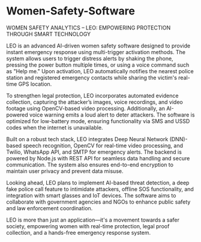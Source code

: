 # Women-Safety-Software
WOMEN SAFETY ANALYTICS – LEO: EMPOWERING PROTECTION THROUGH SMART TECHNOLOGY

LEO is an advanced AI-driven women safety software designed to provide instant emergency response using multi-trigger activation methods. The system allows users to trigger distress alerts by shaking the phone, pressing the power button multiple times, or using a voice command such as "Help me." Upon activation, LEO automatically notifies the nearest police station and registered emergency contacts while sharing the victim's real-time GPS location.

To strengthen legal protection, LEO incorporates automated evidence collection, capturing the attacker’s images, voice recordings, and video footage using OpenCV-based video processing. Additionally, an AI-powered voice warning emits a loud alert to deter attackers. The software is optimized for low-battery mode, ensuring functionality via SMS and USSD codes when the internet is unavailable.

Built on a robust tech stack, LEO integrates Deep Neural Network (DNN)-based speech recognition, OpenCV for real-time video processing, and Twilio, WhatsApp API, and SMTP for emergency alerts. The backend is powered by Node.js with REST API for seamless data handling and secure communication. The system also ensures end-to-end encryption to maintain user privacy and prevent data misuse.

Looking ahead, LEO plans to implement AI-based threat detection, a deep fake police call feature to intimidate attackers, offline SOS functionality, and integration with smart glasses and IoT devices. The software aims to collaborate with government agencies and NGOs to enhance public safety and law enforcement coordination.

LEO is more than just an application—it's a movement towards a safer society, empowering women with real-time protection, legal proof collection, and a hands-free emergency response system.
